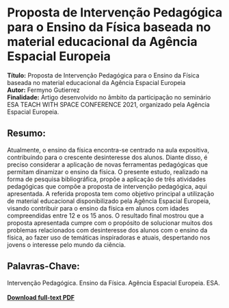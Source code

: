 # Proposta de Intervenção Pedagógica para o Ensino da Física baseada no material educacional da Agência Espacial Europeia 

**Título:** Proposta de Intervenção Pedagógica para o Ensino da Física baseada no material educacional da Agência Espacial Europeia   
**Autor:** Fermyno Gutierrez  
**Finalidade:** Artigo desenvolvido no âmbito da participação no seminário ESA TEACH WITH SPACE CONFERENCE 2021, organizado pela Agência Espacial Europeia.  

## Resumo:

Atualmente, o ensino da física encontra-se centrado na aula expositiva, contribuindo para o crescente desinteresse dos alunos. Diante disso, é preciso considerar a aplicação de novas ferramentas pedagógicas que permitam dinamizar o ensino da física. O presente estudo, realizado na forma de pesquisa bibliográfica, propõe a aplicação de três atividades pedagógicas que compõe a proposta de intervenção pedagógica, aqui apresentada. A referida proposta tem como objetivo principal a utilização de material educacional disponibilizado pela Agência Espacial Europeia, visando contribuir para o ensino da física em alunos com idades compreendidas entre 12 e os 15 anos. O resultado final mostrou que a proposta apresentada cumpre com o propósito de solucionar muitos dos problemas relacionados com desinteresse dos alunos com o ensino da física, ao fazer uso de temáticas inspiradoras e atuais, despertando nos jovens o interesse pelo mundo da ciência.

## Palavras-Chave:

Intervenção Pedagógica. Ensino da Física. Agência Espacial Europeia. ESA.  
\
[**Download full-text PDF**](https://github.com/fermyno/scientific-research-papers/blob/main/estudo-de-caso-implantacao-de-firewall/estudo-de-caso-implantacao-de-firewall-em-empresa-do-ramo-hoteleiro.pdf)  


